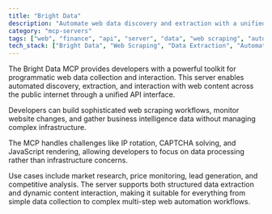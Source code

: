 ```yaml
---
title: "Bright Data"
description: "Automate web data discovery and extraction with a unified interface for accessing public internet data at scale."
category: "mcp-servers"
tags: ["web", "finance", "api", "server", "data", "web scraping", "automation", "business intelligence"]
tech_stack: ["Bright Data", "Web Scraping", "Data Extraction", "Automation", "Public APIs", "IP Rotation", "CAPTCHA Solving", "JavaScript Rendering"]
---
```


The Bright Data MCP provides developers with a powerful toolkit for programmatic web data collection and interaction. This server enables automated discovery, extraction, and interaction with web content across the public internet through a unified API interface. 

Developers can build sophisticated web scraping workflows, monitor website changes, and gather business intelligence data without managing complex infrastructure.

The MCP handles challenges like IP rotation, CAPTCHA solving, and JavaScript rendering, allowing developers to focus on data processing rather than infrastructure concerns. 

Use cases include market research, price monitoring, lead generation, and competitive analysis. The server supports both structured data extraction and dynamic content interaction, making it suitable for everything from simple data collection to complex multi-step web automation workflows.